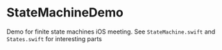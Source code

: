 # StateMachineDemo

Demo for finite state machines iOS meeting. See `StateMachine.swift` and `States.swift` for interesting parts
